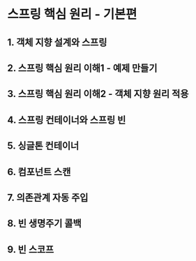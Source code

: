 # 스프링 핵심 원리 - 기본편

## 1. 객체 지향 설계와 스프링
## 2. 스프링 핵심 원리 이해1 - 예제 만들기
## 3. 스프링 핵심 원리 이해2 - 객체 지향 원리 적용
## 4. 스프링 컨테이너와 스프링 빈
## 5. 싱글톤 컨테이너
## 6. 컴포넌트 스캔
## 7. 의존관계 자동 주입
## 8. 빈 생명주기 콜백
## 9. 빈 스코프
